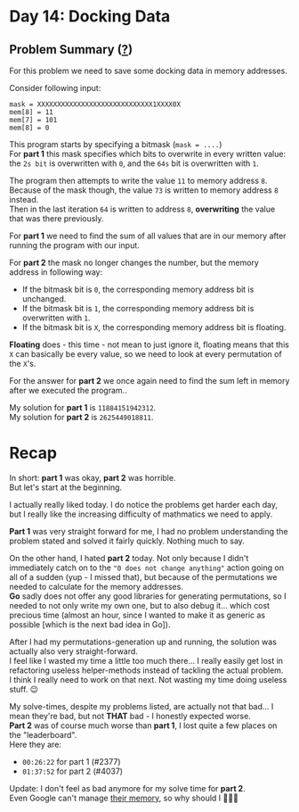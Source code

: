 # Day 14: Docking Data
## Problem Summary ([?](https://adventofcode.com/2020/day/14))

For this problem we need to save some docking data in memory addresses.

Consider following input:
```
mask = XXXXXXXXXXXXXXXXXXXXXXXXXXXXX1XXXX0X
mem[8] = 11
mem[7] = 101
mem[8] = 0
```

This program starts by specifying a bitmask (`mask = ....`)  
For **part 1** this mask specifies which bits to overwrite in every written value: the `2s bit` is overwritten with `0`, and the `64s` bit is overwritten with `1`.

The program then attempts to write the value `11` to memory address `8`.  
Because of the mask though, the value `73` is written to memory address `8` instead.  
Then in the last iteration `64` is written to address `8`, **overwriting** the value that was there previously.

For **part 1** we need to find the sum of all values that are in our memory after running the program with our input.

For **part 2** the mask no longer changes the number, but the memory address in following way:  
- If the bitmask bit is `0`, the corresponding memory address bit is unchanged.
- If the bitmask bit is `1`, the corresponding memory address bit is overwritten with `1`.
- If the bitmask bit is `X`, the corresponding memory address bit is floating.

**Floating** does - this time - not mean to just ignore it, floating means that this `X` can basically be every value, so we need to look at every permutation of the `X`'s.

For the answer for **part 2** we once again need to find the sum left in memory after we executed the program..

My solution for **part 1** is `11884151942312`.  
My solution for **part 2** is `2625449018811`.

# Recap

In short: **part 1** was okay, **part 2** was horrible.  
But let's start at the beginning.

I actually really liked today. I do notice the problems get harder each day, but I really like the increasing difficulty of mathmatics we need to apply.

**Part 1** was very straight forward for me, I had no problem understanding the problem stated and solved it fairly quickly. Nothing much to say.

On the other hand, I hated **part 2** today. Not only because I didn't immediately catch on to the `"0 does not change anything"` action going on all of a sudden (yup - I missed that), but because of the permutations we needed to calculate for the memory addresses.  
**Go** sadly does not offer any good libraries for generating permutations, so I needed to not only write my own one, but to also debug it... which cost precious time (almost an hour, since I wanted to make it as generic as possible [which is the next bad idea in Go]).

After I had my permutations-generation up and running, the solution was actually also very straight-forward.  
I feel like I wasted my time a little too much there... I really easily get lost in refactoring useless helper-methods instead of tackling the actual problem.  
I think I really need to work on that next. Not wasting my time doing useless stuff. 😉

My solve-times, despite my problems listed, are actually not that bad... I mean they're bad, but not **THAT** bad - I honestly expected worse.  
**Part 2** was of course much worse than **part 1**, I lost quite a few places on the "leaderboard".  
Here they are:
- `00:26:22` for part 1 (#2377)
- `01:37:52` for part 2 (#4037)

Update: I don't feel as bad anymore for my solve time for **part 2**.  
Even Google can't manage [their memory](https://www.google.com/amp/s/indianexpress.com/article/explained/google-outage-explained-what-really-happened-what-is-the-impact-7104863/lite/), so why should I 🤷🏼‍♂️
